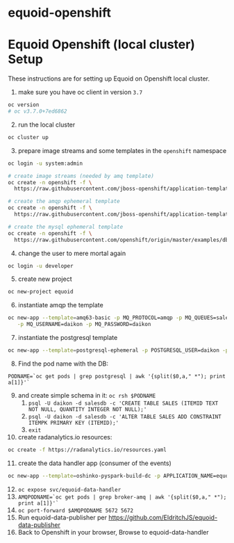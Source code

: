 # equoid-openshift
# Equoid Openshift (local cluster) Setup

These instructions are for setting up Equoid on Openshift local cluster.
1. make sure you have oc client in version `3.7`
```bash
oc version
# oc v3.7.0+7ed6862
```
2. run the local cluster
```bash
oc cluster up
```

3. prepare image streams and some templates in the `openshift` namespace
```bash
oc login -u system:admin
```

```bash
# create image streams (needed by amq template)
oc create -n openshift -f \
  https://raw.githubusercontent.com/jboss-openshift/application-templates/master/jboss-image-streams.json
```

```bash
# create the amqp ephemeral template
oc create -n openshift -f \
  https://raw.githubusercontent.com/jboss-openshift/application-templates/master/amq/amq63-basic.json
```

```bash
# create the mysql ephemeral template
oc create -n openshift -f \
  https://raw.githubusercontent.com/openshift/origin/master/examples/db-templates/postgresql-ephemeral-template.json
```

4. change the user to mere mortal again
```bash
oc login -u developer
```

5. create new project
```bash
oc new-project equoid
```

6. instantiate amqp the template
```bash 
oc new-app --template=amq63-basic -p MQ_PROTOCOL=amqp -p MQ_QUEUES=salesq -p MQ_TOPICS=salest \
   -p MQ_USERNAME=daikon -p MQ_PASSWORD=daikon
```

7. instantiate the postgresql template
```bash
oc new-app --template=postgresql-ephemeral -p POSTGRESQL_USER=daikon -p POSTGRESQL_PASSWORD=daikon -p POSTGRESQL_DATABASE=salesdb
```

8. Find the pod name with the DB:
```
PODNAME=`oc get pods | grep postgresql | awk '{split($0,a," *"); print a[1]}'`
```
9. and create simple schema in it: `oc rsh $PODNAME`
    1. `psql -U daikon -d salesdb -c 'CREATE TABLE SALES (ITEMID TEXT NOT NULL, QUANTITY INTEGER NOT NULL);'`
    1. `psql -U daikon -d salesdb -c 'ALTER TABLE SALES ADD CONSTRAINT ITEMPK PRIMARY KEY (ITEMID);'`  
    1. `exit`
10. create radanalytics.io resources:
```bash
oc create -f https://radanalytics.io/resources.yaml
```
11. create the data handler app (consumer of the events)
```bash
oc new-app --template=oshinko-pyspark-build-dc -p APPLICATION_NAME=equoid-data-handler -p GIT_URI=https://github.com/eldritchjs/equoid-data-handler -p GIT_REF=amqprcv -p APP_FILE=app.py -p SPARK_OPTIONS='--jars libs/spark-streaming-amqp_2.11-0.3.1.jar'
```
12. `oc expose svc/equoid-data-handler`
8. ``AMQPODNAME=`oc get pods | grep broker-amq | awk '{split($0,a," *"); print a[1]}'` ``
9. `oc port-forward $AMQPODNAME 5672 5672`
10. Run equoid-data-publisher per https://github.com/EldritchJS/equoid-data-publisher
11. Back to Openshift in your browser, Browse to equoid-data-handler
